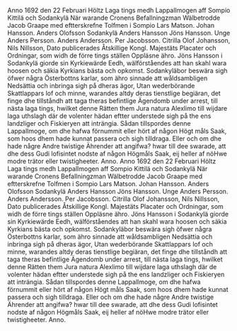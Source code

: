 Anno 1692 den 22 Februari Höltz
Laga tings medh Lappallmogen aff
Sompio Kittilä och Sodankylä När
warande Cronens Befallningzman
Wälbetrodde Jacob Graape med eftterskrefne Tolfmen
i Sompio
Lars Matson. Johan Hansson. Anders Olofsson
Sodankylä
Anders Hansson Jöns Hansson. Unge Anders Persson.
Anders Andersson. Per Jacobsson.
Citrilla
Olof Johansson, Nils Nillsson,
Dato publicerades Åtskillige Kongl. Majestäts
Placater och Ordningar, som widh de förre
tings ställen Oppläsne ähro.
Jöns Hansson i Sodankylä giorde sin Kyrkiewärde
Eedh, wälförståendes att han skahl wara hoosen
och säkia Kyrkians bästa och opkomst.
Sodankyläbor beswära sigh öfwer några Österbottns
karlar, som ähro sinnade att wåldsambligen
Nedsättia och inbringa sigh på dheras ägor, Utan
wederbörande Skattlappars lof och minne, warandes
altdy deras tienstlige begiäran, det finge dhe
tillståndh att taga theras befintlige Ägendomb under
arrest, till nästa laga tings, hwilket denne
Rätten them Jura natura Alexlimo till wijdare
laga uthslagh där de volenter hädan eftter understede
sigh på the ens landzliger och Fiskieryen att inträngia.
Sådan tillspordes denne Lappallmoge, om dhe
hafwa förnummit eller hört af någon Högt
måls Saak, som hoos dhem hade kunnat passera
 och sigh tilldraga. Eller och om dhe hade någre
Andre twistige Ährender att angifwa? hwar
till dee swarade, att dhe  dess Gudi lofisintet
nodste af någon Högmåls Saak, eij heller af nöHwe
modre trätor eller twistigheeter.
Anno.
Anno 1692 den 22 Februari Höltz
Laga tings medh Lappallmogen aff
Sompio Kittilä och Sodankylä När
warande Cronens Befallningzman
Wälbetrodde Jacob Graape med eftterskrefne Tolfmen
i Sompio
Lars Matson. Johan Hansson. Anders Olofsson
Sodankylä
Anders Hansson Jöns Hansson. Unge Anders Persson.
Anders Andersson. Per Jacobsson.
Citrilla
Olof Johansson, Nils Nillsson,
Dato publicerades Åtskillige Kongl. Majestäts
Placater och Ordningar, som widh de förre
tings ställen Oppläsne ähro.
Jöns Hansson i Sodankylä giorde sin Kyrkiewärde
Eedh, wälförståendes att han skahl wara hoosen
och säkia Kyrkians bästa och opkomst.
Sodankyläbor beswära sigh öfwer några Österbottns
karlar, som ähro sinnade att wåldsambligen
Nedsättia och inbringa sigh på dheras ägor, Utan
wederbörande Skattlappars lof och minne, warandes
altdy deras tienstlige begiäran, det finge dhe
tillståndh att taga theras befintlige Ägendomb under
arrest, till nästa laga tings, hwilket denne
Rätten them Jura natura Alexlimo till wijdare
laga uthslagh där de volenter hädan eftter understede
sigh på the ens landzliger och Fiskieryen att inträngia.
Sådan tillspordes denne Lappallmoge, om dhe
hafwa förnummit eller hört af någon Högt
måls Saak, som hoos dhem hade kunnat passera
 och sigh tilldraga. Eller och om dhe hade någre
Andre twistige Ährender att angifwa? hwar
till dee swarade, att dhe  dess Gudi lofisintet
nodste af någon Högmåls Saak, eij heller af nöHwe
modre trätor eller twistigheeter.
Anno.